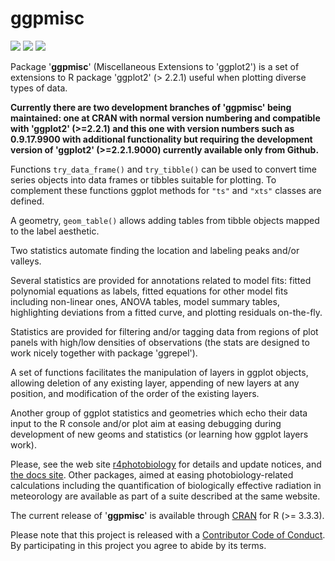 # ggpmisc #

[![](http://www.r-pkg.org/badges/version/ggpmisc)](https://cran.r-project.org/package=ggpmisc) 
[![](http://cranlogs.r-pkg.org/badges/ggpmisc)](https://cran.r-project.org/package=ggpmisc) 
[![](http://cranlogs.r-pkg.org/badges/grand-total/ggpmisc)](https://cran.r-project.org/package=ggpmisc)

Package '**ggpmisc**' (Miscellaneous Extensions to 'ggplot2') is a set of
extensions to R package 'ggplot2' (> 2.2.1) useful when plotting diverse types
of data.  

**Currently there are two development branches of 'ggpmisc' being maintained: 
one at CRAN with normal version
numbering and compatible with 'ggplot2' (>=2.2.1) and this one with version
numbers such as 0.9.17.9900 with additional functionality but requiring the
development version of 'ggplot2' (>=2.2.1.9000) currently available only from 
Github.**

Functions `try_data_frame()` and `try_tibble()` can be used to convert time
series objects into data frames or tibbles suitable for plotting. To complement
these functions ggplot methods for `"ts"` and `"xts"` classes are defined.

A geometry, `geom_table()` allows adding tables from tibble objects mapped to
the label aesthetic. 

Two statistics automate finding the location and labeling peaks and/or valleys.

Several statistics are provided for annotations related to model fits: 
fitted polynomial equations as labels, fitted equations for other model fits
including non-linear ones, ANOVA tables, model summary tables, highlighting
deviations from a fitted curve, and plotting residuals on-the-fly.

Statistics are provided for filtering and/or tagging data from regions of plot
panels with high/low densities of observations (the stats are designed to work
nicely together with package 'ggrepel').

A set of functions facilitates the manipulation of layers in ggplot objects,
allowing deletion of any existing layer, appending of new layers at any
position, and modification of the order of the existing layers.

Another group of ggplot statistics and geometries which echo their data input to
the R console and/or plot aim at easing debugging during development of new
geoms and statistics (or learning how ggplot layers work).

Please, see the web site [r4photobiology](http://www.r4photobiology.info) for
details and update notices, and [the docs
site](http://docs.r4photobiology.info/ggpmisc). Other packages, aimed at easing
photobiology-related calculations including the quantification of biologically
effective radiation in meteorology are available as part of a suite described at
the same website.

The current release of '__ggpmisc__' is available through
[CRAN](https://cran.r-project.org/package=ggpmisc) for R (>= 3.3.3).

Please note that this project is released with a [Contributor Code of Conduct](CONDUCT.md). By participating in this project you agree to abide by its terms.
